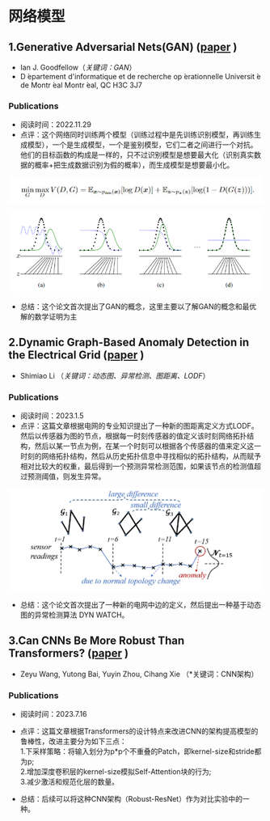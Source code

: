# 网络模型

## 1.Generative Adversarial Nets(GAN) ([paper](https://arxiv.org/abs/1406.2661) ) 
- Ian J. Goodfellow（*关键词：GAN*）
- D ́epartement d'informatique et de recherche op ́erationnelle Universit ́e de Montr ́eal Montr ́eal, QC H3C 3J7

### Publications
   * 阅读时间：2022.11.29
   * 点评：这个网络同时训练两个模型（训练过程中是先训练识别模型，再训练生成模型），一个是生成模型，一个是鉴别模型，它们二者之间进行一个对抗。他们的目标函数的构成是一样的，只不过识别模型是想要最大化（识别真实数据的概率+把生成数据识别为假的概率），而生成模型是想要最小化。

   ![](image/GAN目标函数.jpg)

   ![](image/GAN训练过程.jpg)

   * 总结：这个论文首次提出了GAN的概念，这里主要以了解GAN的概念和最优解的数学证明为主

## 2.Dynamic Graph-Based Anomaly Detection in the Electrical Grid ([paper](https://ieeexplore.ieee.org/abstract/document/9638319/) ) 
- Shimiao Li （*关键词：动态图、异常检测、图距离、LODF*）

### Publications
   * 阅读时间：2023.1.5
   * 点评：这篇文章根据电网的专业知识提出了一种新的图距离定义方式LODF。然后以传感器为图的节点，根据每一时刻传感器的值定义该时刻网络拓扑结构，然后以某一节点为例，在某一个时刻可以根据各个传感器的值来定义这一时刻的网络拓扑结构，然后从历史拓扑信息中寻找相似的拓扑结构，从而赋予相对比较大的权重，最后得到一个预测异常检测范围，如果该节点的检测值超过预测阈值，则发生异常。

   ![](image/DYNWATCH.jpg)

   * 总结：这个论文首次提出了一种新的电网中边的定义，然后提出一种基于动态图的异常检测算法 DYN WATCH。

## 3.Can CNNs Be More Robust Than Transformers? ([paper](https://arxiv.org/pdf/2206.03452) )
- Zeyu Wang, Yutong Bai, Yuyin Zhou, Cihang Xie （*关键词：CNN架构）

### Publications
   * 阅读时间：2023.7.16
   * 点评：这篇文章根据Transformers的设计特点来改进CNN的架构提高模型的鲁棒性，改进主要分为如下三点： <br />
          1.下采样策略：将输入划分为p*p个不重叠的Patch，即kernel-size和stride都为p; <br />
          2.增加深度卷积层的kernel-size模拟Self-Attention块的行为; <br />
          3.减少激活和规范化层的数量。
     
   * 总结：后续可以将这种CNN架构（Robust-ResNet）作为对比实验中的一种。
